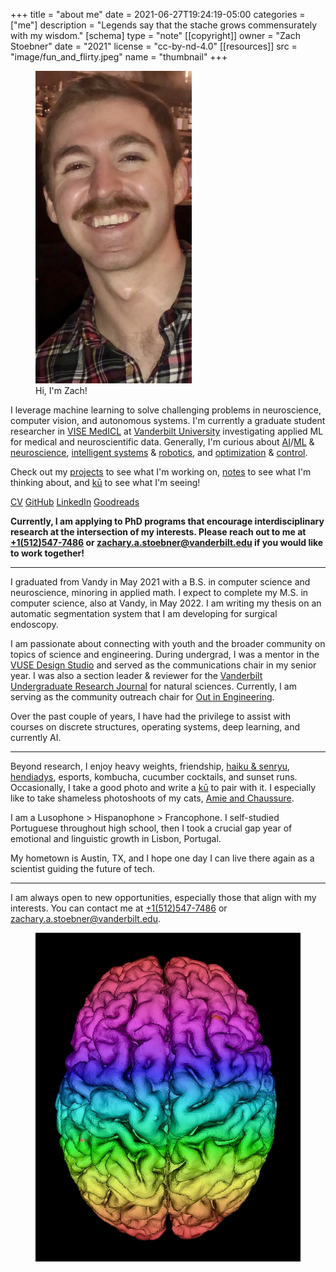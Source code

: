 +++
title = "about me"
date = 2021-06-27T19:24:19-05:00
categories = ["me"]
description = "Legends say that the stache grows commensurately with my wisdom."
[schema]
 type = "note"
[[copyright]]
  owner = "Zach Stoebner"
  date = "2021"
  license = "cc-by-nd-4.0"
[[resources]]
  src = "image/fun_and_flirty.jpeg"
  name = "thumbnail"
+++

<figure>
<img src="image/fun_and_flirty.jpeg" alt="Zach Stoebner, fun and flirty, at a bar in Nashville, TN" style="height:500px;width:250px;" /> 
<figcaption>Hi, I'm Zach!</figcaption>
</figure>

I leverage machine learning to solve challenging problems in neuroscience, computer vision, and autonomous systems. I'm currently a graduate student researcher in [VISE MedICL](https://www.vanderbilt.edu/vise/visepeople/zachary-stoebner/) at [Vanderbilt University](https://www.vanderbilt.edu) investigating applied ML for medical and neuroscientific data. Generally, I'm curious about [AI](/tags/ai)/[ML](/tags/ml) & [neuroscience](/tags/neuro), [intelligent systems](/tags/cps) & [robotics](/tags/robotics), and [optimization](/tags/opt) & [control](/tags/control). 

Check out my [projects](/projects/) to see what I'm working on, [notes](/notes/) to see what I'm thinking about, and [kū](/kus/) to see what I'm seeing!

[CV](/doc/CV.pdf)
[GitHub](https://github.com/zstoebs)
[LinkedIn](https://www.linkedin.com/in/zstoebs/)
[Goodreads](https://www.goodreads.com/user/show/99553326-zachary-stoebner)

<strong>Currently, I am applying to PhD programs that encourage interdisciplinary research at the intersection of my interests. Please reach out to me at [+1(512)547-7486](tel:+15125477486) or zachary.a.stoebner@vanderbilt.edu if you would like to work together!</strong>

<!--more-->

---

I graduated from Vandy in May 2021 with a B.S. in computer science and neuroscience, minoring in applied math. I expect to complete my M.S. in computer science, also at Vandy, in May 2022. I am writing my thesis on an automatic segmentation system that I am developing for surgical endoscopy. 

I am passionate about connecting with youth and the broader community on topics of science and engineering. During undergrad, I was a mentor in the [VUSE Design Studio](https://my.vanderbilt.edu/designstudio/) and served as the communications chair in my senior year. I was also a section leader & reviewer for the [Vanderbilt Undergraduate Research Journal](https://vurj.vanderbilt.edu) for natural sciences. Currently, I am serving as the community outreach chair for [Out in Engineering](https://anchorlink.vanderbilt.edu/organization/outinengineering). 

Over the past couple of years, I have had the privilege to assist with courses on discrete structures, operating systems, deep learning, and currently AI. 

---

Beyond research, I enjoy heavy weights, friendship, [haiku & senryu](/kus/), [hendiadys](/notes/hendiadys), esports, kombucha, cucumber cocktails, and sunset runs. Occasionally, I take a good photo and write a [kū](/kus/) to pair with it. I especially like to take shameless photoshoots of my cats, [Amie and Chaussure](/kus/spring-summer-2021). 

I am a Lusophone > Hispanophone > Francophone. I self-studied Portuguese throughout high school, then I took a crucial gap year of emotional and linguistic growth in Lisbon, Portugal. 

My hometown is Austin, TX, and I hope one day I can live there again as a scientist guiding the future of tech. 

---

I am always open to new opportunities, especially those that align with my interests. You can contact me at [+1(512)547-7486](tel:+15125477486) or zachary.a.stoebner@vanderbilt.edu.

<figure>
<img src="image/rainbow_brain.jpg" alt="A surface mesh with a pixelwise index-based color gradient overlay, visualized with VTK." /> 
</figure>
